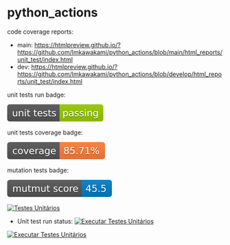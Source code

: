 # python_actions

code coverage reports:
- main: https://htmlpreview.github.io/?https://github.com/lmkawakami/python_actions/blob/main/html_reports/unit_test/index.html
- dev: https://htmlpreview.github.io/?https://github.com/lmkawakami/python_actions/blob/develop/html_reports/unit_test/index.html

unit tests run badge:

![Alt text](./html_reports/badges/unit_tests_run_badge.svg)

unit tests coverage badge:

![Alt text](./html_reports/badges/unit_tests_coverage_badge.svg)

mutation tests badge:

![Alt text](./html_reports/badges/mutmut_score_badge.svg)



[![Testes Unitários](https://github.com/lmkawakami/python_actions/actions/workflows/unit_test.yml/badge.svg)](https://github.com/lmkawakami/python_actions/actions/workflows/unit_test.yml)


- Unit test run status:
[![Executar Testes Unitários](https://github.com/lmkawakami/python_actions/actions/workflows/unit_test_run.yml/badge.svg)](https://github.com/lmkawakami/python_actions/actions/workflows/unit_test_run.yml)


<!-- badge de testes unitários -->
[![Executar Testes Unitários](https://github.com/lmkawakami/python_actions/actions/workflows/unit_test_run.yml/badge.svg)](https://github.com/lmkawakami/python_actions/actions/workflows/unit_test_run.yml)


